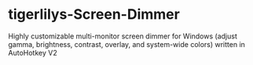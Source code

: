 # tigerlilys-Screen-Dimmer
Highly customizable multi-monitor screen dimmer for Windows (adjust gamma, brightness, contrast, overlay, and system-wide colors) written in AutoHotkey V2
